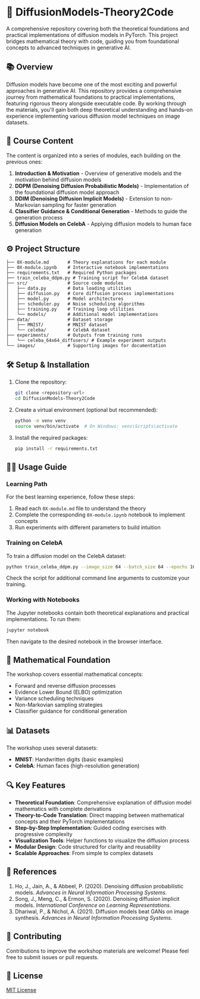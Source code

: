 # 🌊 DiffusionModels-Theory2Code

A comprehensive repository covering both the theoretical foundations and practical implementations of diffusion models in PyTorch. This project bridges mathematical theory with code, guiding you from foundational concepts to advanced techniques in generative AI.

## 📚 Overview

Diffusion models have become one of the most exciting and powerful approaches in generative AI. This repository provides a comprehensive journey from mathematical foundations to practical implementations, featuring rigorous theory alongside executable code. By working through the materials, you'll gain both deep theoretical understanding and hands-on experience implementing various diffusion model techniques on image datasets.

## 🧠 Course Content

The content is organized into a series of modules, each building on the previous ones:

1. **Introduction & Motivation** - Overview of generative models and the motivation behind diffusion models
2. **DDPM (Denoising Diffusion Probabilistic Models)** - Implementation of the foundational diffusion model approach
3. **DDIM (Denoising Diffusion Implicit Models)** - Extension to non-Markovian sampling for faster generation
4. **Classifier Guidance & Conditional Generation** - Methods to guide the generation process
5. **Diffusion Models on CelebA** - Applying diffusion models to human face generation

## ⚙️ Project Structure

```
├── 0X-module.md       # Theory explanations for each module
├── 0X-module.ipynb    # Interactive notebook implementations
├── requirements.txt   # Required Python packages
├── train_celeba_ddpm.py # Training script for CelebA dataset
├── src/               # Source code modules
│   ├── data.py        # Data loading utilities
│   ├── diffusion.py   # Core diffusion process implementations
│   ├── model.py       # Model architectures
│   ├── scheduler.py   # Noise scheduling algorithms
│   ├── training.py    # Training loop utilities
│   └── models/        # Additional model implementations
├── data/              # Dataset storage
│   ├── MNIST/         # MNIST dataset
│   └── celeba/        # CelebA dataset
├── experiments/       # Outputs from training runs
│   └── celeba_64x64_diffusers/ # Example experiment outputs
└── images/            # Supporting images for documentation
```

## 🛠️ Setup & Installation

1. Clone the repository:
   ```bash
   git clone <repository-url>
   cd DiffusionModels-Theory2Code
   ```

2. Create a virtual environment (optional but recommended):
   ```bash
   python -m venv venv
   source venv/bin/activate  # On Windows: venv\Scripts\activate
   ```

3. Install the required packages:
   ```bash
   pip install -r requirements.txt
   ```

## 👩‍💻 Usage Guide

### Learning Path

For the best learning experience, follow these steps:

1. Read each `0X-module.md` file to understand the theory
2. Complete the corresponding `0X-module.ipynb` notebook to implement concepts
3. Run experiments with different parameters to build intuition

### Training on CelebA

To train a diffusion model on the CelebA dataset:

```bash
python train_celeba_ddpm.py --image_size 64 --batch_size 64 --epochs 100
```

Check the script for additional command line arguments to customize your training.

### Working with Notebooks

The Jupyter notebooks contain both theoretical explanations and practical implementations. To run them:

```bash
jupyter notebook
```

Then navigate to the desired notebook in the browser interface.

## 🤔 Mathematical Foundation

The workshop covers essential mathematical concepts:

- Forward and reverse diffusion processes
- Evidence Lower Bound (ELBO) optimization
- Variance scheduling techniques
- Non-Markovian sampling strategies
- Classifier guidance for conditional generation

## 📊 Datasets

The workshop uses several datasets:
- **MNIST**: Handwritten digits (basic examples)
- **CelebA**: Human faces (high-resolution generation)

## 🔍 Key Features

- **Theoretical Foundation**: Comprehensive explanation of diffusion model mathematics with complete derivations
- **Theory-to-Code Translation**: Direct mapping between mathematical concepts and their PyTorch implementations
- **Step-by-Step Implementation**: Guided coding exercises with progressive complexity
- **Visualization Tools**: Helper functions to visualize the diffusion process
- **Modular Design**: Code structured for clarity and reusability
- **Scalable Approaches**: From simple to complex datasets

## 📝 References

1. Ho, J., Jain, A., & Abbeel, P. (2020). Denoising diffusion probabilistic models. *Advances in Neural Information Processing Systems*.
2. Song, J., Meng, C., & Ermon, S. (2020). Denoising diffusion implicit models. *International Conference on Learning Representations*.
3. Dhariwal, P., & Nichol, A. (2021). Diffusion models beat GANs on image synthesis. *Advances in Neural Information Processing Systems*.

## 🤝 Contributing

Contributions to improve the workshop materials are welcome! Please feel free to submit issues or pull requests.

## 📄 License

[MIT License](LICENSE)
